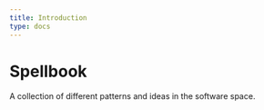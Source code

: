 ```yaml
---
title: Introduction
type: docs
---
```


# Spellbook

A collection of different patterns and ideas in the software space.
